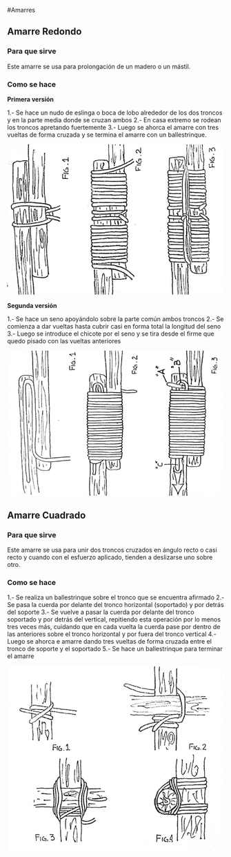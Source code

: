 #Amarres

## Amarre Redondo

### Para que sirve

Este amarre se usa para prolongación de un madero o un mástil.

### Como se hace

**Primera versión**

1.- Se hace un nudo de eslinga o boca de lobo alrededor de los dos troncos y en la parte media donde se cruzan ambos
2.- En casa extremo se rodean los troncos apretando fuertemente
3.- Luego se ahorca el amarre con tres vueltas de forma cruzada y se termina el amarre con un ballestrinque.

![Redondo Version 1](Images/amarre_redondo_v1.jpg)

**Segunda versión**

1.- Se hace un seno apoyándolo sobre la parte común  ambos troncos
2.- Se comienza a dar vueltas hasta cubrir casi en forma total la longitud del seno
3.- Luego se introduce el chicote por el seno y se tira desde el firme que quedo pisado con las vueltas anteriores

![Redondo Version 2](Images/amarre_redondo_v2.jpg)


## Amarre Cuadrado

### Para que sirve

Este amarre se usa para unir dos troncos cruzados en ángulo recto o casi recto y cuando con el esfuerzo aplicado, tienden a deslizarse uno sobre otro.

### Como se hace

1.- Se realiza un ballestrinque sobre el tronco que se encuentra afirmado
2.- Se pasa la cuerda por delante del tronco horizontal (soportado) y por detrás del soporte
3.- Se vuelve a pasar la cuerda por delante del tronco soportado y por detrás del vertical, repitiendo esta operación por lo menos tres veces más, cuidando que en cada vuelta la cuerda pase por dentro de las anteriores sobre el tronco horizontal y por fuera del tronco vertical
4.- Luego se ahorca e amarre dando tres vueltas de forma cruzada entre el tronco de soporte y el soportado
5.- Se hace un ballestrinque para terminar el amarre

![Redondo Version 2](Images/amarre_cuadrado.jpg)
